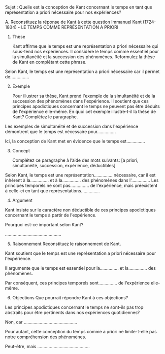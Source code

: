 Sujet : Quelle est la conception de Kant concernant le temps en tant que représentation a priori nécessaire pour nos expériences?

A. Reconstituez la réponse de Kant à cette question
Immanuel Kant (1724-1804) - LE TEMPS COMME REPRÉSENTATION A PRIORI
	
 1. Thèse
    
	 Kant affirme que le temps est une représentation a priori nécessaire qui sous-tend nos expériences. Il considère le temps comme essentiel pour la simultanéité et la succession des phénomènes. Reformulez la thèse de Kant en complétant cette phrase.
	 
  Selon Kant, le temps est une représentation a priori nécessaire car il permet de...............
	 
  
  2. Exemple
     
	 Pour illustrer sa thèse, Kant prend l'exemple de la simultanéité et de la succession des phénomènes dans l'expérience. Il soutient que ces principes apodictiques concernant le temps ne peuvent pas être déduits de l'expérience elle-même.
	 En quoi cet exemple illustre-t-il la thèse de Kant? Complétez le paragraphe.
	 
  Les exemples de simultanéité et de succession dans l'expérience démontrent que le temps est nécessaire pour...............
  
  Ici, la conception de Kant met en évidence que le temps est...............
	 
  
  3. Concept
     
	 Complétez ce paragraphe à l’aide des mots suivants: [a priori, simultanéité, succession, expérience, déductibles]
	 
  Selon Kant, le temps est une représentation............... nécessaire, car il est inhérent à la............... et à la............... des phénomènes dans l'............... Les principes temporels ne sont pas............... de l'expérience, mais préexistent à celle-ci en tant que représentations............... 
	 
  4. Argument
	 
  Kant insiste sur le caractère non déductible de ces principes apodictiques concernant le temps à partir de l'expérience. 
  
  Pourquoi est-ce important selon Kant?
  
  .............................................
  
  5. Raisonnement
	 Reconstituez le raisonnement de Kant.
	 
  Kant soutient que le temps est une représentation a priori nécessaire pour l'expérience. 
  
  Il argumente que le temps est essentiel pour la............... et la............... des phénomènes. 
  
  Par conséquent, ces principes temporels sont............... de l'expérience elle-même.
  
6. Objections
	 Que pourrait répondre Kant à ces objections?

Les principes apodictiques concernant le temps ne sont-ils pas trop abstraits pour être pertinents dans nos expériences quotidiennes?

Non, car ...........................................

Pour autant, cette conception du temps comme a priori ne limite-t-elle pas notre compréhension des phénomènes.

Peut-être, mais ..........................................
